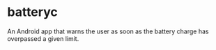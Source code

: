 # batteryc
An Android app that warns the user as soon as the battery charge has overpassed a given limit.
